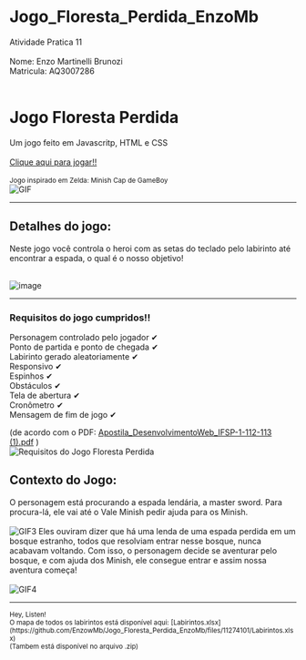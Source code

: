 # Jogo_Floresta_Perdida_EnzoMb
Atividade Pratica 11
<br>
<br>
Nome: Enzo Martinelli Brunozi
<br>
Matricula: AQ3007286
<br>
<br>
<h1>Jogo Floresta Perdida</h1>
Um jogo feito em Javascritp, HTML e CSS
<br>
<br>
<a href="https://enzowmb.github.io/Jogo_Floresta_Perdida_EnzoMb/">Clique aqui para jogar!!</a>
<br>
<br>
<sup>Jogo inspirado em Zelda: Minish Cap de GameBoy</sup>
<br>
<img src="https://64.media.tumblr.com/359d6017f9b1af41d5ad4b8cdba12713/tumblr_p1nhnjL9MR1wxqynco1_500.gifv" alt="GIF">
<hr>
<h2>Detalhes do jogo:</h2>
Neste jogo você controla o heroi com as setas do teclado pelo labirinto até encontrar a espada, o qual é o nosso objetivo!
<br>
<br>

![image](https://github.com/EnzowMb/Jogo_Floresta_Perdida_EnzoMb/assets/89809584/ec4dd5ce-113d-4629-8e2d-c4000fda2698#vitrinedev)

<hr>
<h3>Requisitos do jogo cumpridos!!</h3>

Personagem controlado pelo jogador ✔ <br>
Ponto de partida e ponto de chegada ✔ <br>
Labirinto gerado aleatoriamente ✔ <br>
Responsivo ✔ <br>
Espinhos ✔ <br>
Obstáculos ✔ <br>
Tela de abertura ✔ <br>
Cronômetro ✔ <br>
Mensagem de fim de jogo ✔ <br>

(de acordo com o PDF: 
[Apostila_DesenvolvimentoWeb_IFSP-1-112-113 (1).pdf](https://github.com/EnzowMb/Jogo_Floresta_Perdida_EnzoMb/files/11267740/Apostila_DesenvolvimentoWeb_IFSP-1-112-113.1.pdf) )
<br>
![Requisitos do Jogo Floresta Perdida](https://user-images.githubusercontent.com/89809584/233100438-7c6b2a1c-a4c7-4c56-8289-98b3c7d9fadb.png)
<br>
<h2>Contexto do Jogo:</h2>
O personagem está procurando a espada lendária, a master sword. Para procura-lá, ele vai até o Vale Minish pedir ajuda para os Minish.
<br>
<br>
<img src="https://media.tenor.com/yqg2jGo0IOEAAAAd/legend-of-zelda-minish-cap.gif" alt="GIF3">
Eles ouviram dizer que há uma lenda de uma espada perdida em um bosque estranho, todos que resolviam entrar nesse bosque, nunca acabavam voltando. Com isso, o personagem decide se aventurar pelo bosque, e com ajuda dos Minish, ele consegue entrar e assim nossa aventura começa!
<br>
<br>
<img src="https://i.gifer.com/origin/63/63396d44a7a2d41e25b5699227529929.gif" alt="GIF4">
<hr>
<sup>Hey, Listen!<br>
O mapa de todos os labirintos está disponível aqui: 
[Labirintos.xlsx](https://github.com/EnzowMb/Jogo_Floresta_Perdida_EnzoMb/files/11274101/Labirintos.xlsx)
<br>(Tambem está disponível no arquivo .zip)</sup>


